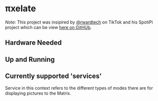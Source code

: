 # πxelate

*Note*: This project was insipired by [@rwardtech](https://www.tiktok.com/@rwardtech) on TikTok and his SpotiPi project which can be view [here on GitHUb](https://github.com/ryanwa18/spotipi).


## Hardware Needed


## Up and Running


## Currently supported 'services'

Service in this context refers to the different types of modes there are for displaying pictures to the Matrix.
